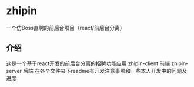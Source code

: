 # zhipin
一个仿Boss直聘的前后台项目（react/前后台分离）

## 介绍
这是一个基于react开发的前后台分离的招聘功能应用
zhipin-client 前端
zhipin-server 后端
在各个文件夹下readme有开发注意事项和一些本人开发中的问题及进度
